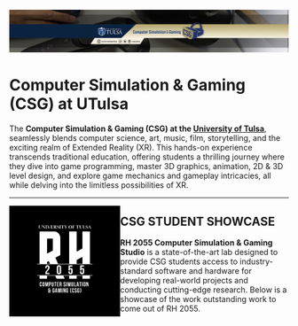 ![Computer Simulation & Gaming (CSG) at UTulsa](https://github.com/csg-utulsa/.github/blob/main/doc-imgs/2024SP-csg-utulsa-TwitchBanner.png)
# Computer Simulation & Gaming (CSG) at UTulsa

The **Computer Simulation & Gaming (CSG) at the [University of Tulsa](https://utulsa.edu/gaming)**, seamlessly blends computer science, art, music, film, storytelling, and the exciting realm of Extended Reality (XR). This hands-on experience transcends traditional education, offering students a thrilling journey where they dive into game programming, master 3D graphics, animation, 2D & 3D level design, and explore game mechanics and gameplay intricacies, all while delving into the limitless possibilities of XR.
<hr>

<img alt="RH 2055" align="left" width="200" height="200" src="https://github.com/csg-utulsa/.github/blob/main/doc-imgs/CSG-RH2055-Logo -BLK.png">

## CSG STUDENT SHOWCASE
**RH 2055 Computer Simulation & Gaming Studio** is a state-of-the-art lab designed to provide CSG students access to industry-standard software and hardware for developing real-world projects and conducting cutting-edge research.
Below is a showcase of the work outstanding work to come out of RH 2055.
